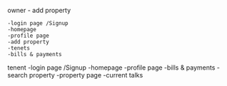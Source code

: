owner
    - add property
    
    -login page /Signup
    -homepage
    -profile page
    -add property
    -tenets 
    -bills & payments


tenent
    -login page /Signup
    -homepage
    -profile page
    -bills & payments
    -search property
    -property page
    -current talks
    
